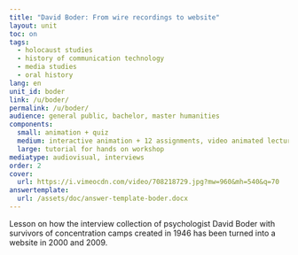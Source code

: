 ```yaml
---
title: "David Boder: From wire recordings to website"
layout: unit
toc: on
tags:
  - holocaust studies
  - history of communication technology
  - media studies
  - oral history
lang: en
unit_id: boder
link: /u/boder/
permalink: /u/boder/
audience: general public, bachelor, master humanities
components:
  small: animation + quiz
  medium: interactive animation + 12 assignments, video animated lecture + 5 assignments
  large: tutorial for hands on workshop
mediatype: audiovisual, interviews
order: 2
cover:
  url: https://i.vimeocdn.com/video/708218729.jpg?mw=960&mh=540&q=70
answertemplate:
  url: /assets/doc/answer-template-boder.docx
---
```


Lesson on how the interview collection of psychologist David Boder with survivors of concentration camps created in 1946 has been turned into a website in 2000 and 2009.

<!-- more -->
